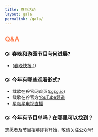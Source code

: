 ```yaml
---
title: 春节活动
layout: gala
permalink: /gala/
---
```

## <span style="color:coral">Q&A</span>

### Q: 春晚和游园节目有何进展?
- ([春晚快报 1](https://www.zgzg.io/month1))

### Q: 今年有哪些观看形式?

- 载歌在谷官网首页([zgzg.io](https://www.zgzg.io/))
- 载歌在谷官方[YouTube频道](https://zgzg.link/youtube)
- [星岛星电视直播](http://www.singtao.tv/main/)

### Q: 今年有节目单吗？在哪里可以找到？

志愿者及节目招募即将开始，敬请关注公众号!